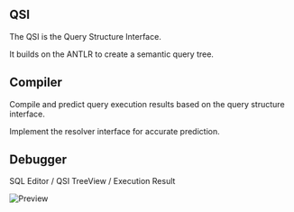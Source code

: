 ## QSI
The QSI is the Query Structure Interface.

It builds on the ANTLR to create a semantic query tree.

## Compiler
Compile and predict query execution results based on the query structure interface.

Implement the resolver interface for accurate prediction.

## Debugger
SQL Editor / QSI TreeView / Execution Result


![Preview](https://github.com/chequer-io/qsi/blob/master/Qsi.Debugger/Screenshot.png?raw=true)
